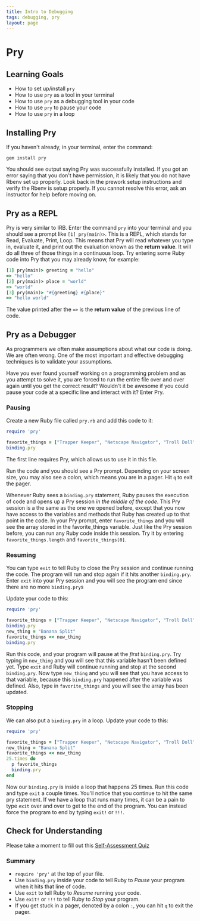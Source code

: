 ```yaml
---
title: Intro to Debugging
tags: debugging, pry
layout: page
---
```


# Pry

## Learning Goals

- How to set up/install `pry`
- How to use `pry` as a tool in your terminal
- How to use `pry` as a debugging tool in your code
- How to use `pry` to pause your code
- How to use `pry` in a loop


## Installing Pry

If you haven't already, in your terminal, enter the command:

`gem install pry`

You should see output saying Pry was successfully installed. If you got an error saying that you don't have permission, it is likely that you do not have Rbenv set up properly. Look back in the prework setup instructions and verify the Rbenv is setup properly. If you cannot resolve this error, ask an instructor for help before moving on.

## Pry as a REPL

Pry is very similar to IRB. Enter the command `pry` into your terminal and you should see a prompt like `[1] pry(main)>`. This is a REPL, which stands for Read, Evaluate, Print, Loop. This means that Pry will read whatever you type in, evaluate it, and print out the evaluation known as the **return value**. It will do all three of those things in a continuous loop. Try entering some Ruby code into Pry that you may already know, for example:

```ruby
[1] pry(main)> greeting = "hello"
=> "hello"
[2] pry(main)> place = "world"
=> "world"
[3] pry(main)> "#{greeting} #{place}"
=> "hello world"
```

The value printed after the `=>` is the **return value** of the previous line of code.

## Pry as a Debugger

As programmers we often make assumptions about what our code is doing. We are often wrong. One of the most important and effective debugging techniques is to validate your assumptions.

Have you ever found yourself working on a programming problem and as you attempt to solve it, you are forced to run the entire file over and over again until you get the correct result? Wouldn't it be awesome if you could pause your code at a specific line and interact with it? Enter Pry.


### Pausing

Create a new Ruby file called `pry.rb` and add this code to it:

```ruby
require 'pry'

favorite_things = ["Trapper Keeper", "Netscape Navigator", "Troll Doll"]
binding.pry
```

The first line requires Pry, which allows us to use it in this file.

Run the code and you should see a Pry prompt. Depending on your screen size, you may also see a colon, which means you are in a pager. Hit `q` to exit the pager.

Whenever Ruby sees a `binding.pry` statement, Ruby pauses the execution of code and opens up a Pry session *in the middle of the code*. This Pry session is a the same as the one we opened before, except that you now have access to the variables and methods that Ruby has created up to that point in the code. In your Pry prompt, enter `favorite_things` and you will see the array stored in the favorite_things variable. Just like the Pry session before, you can run any Ruby code inside this session. Try it by entering `favorite_things.length` and `favorite_things[0]`.

### Resuming

You can type `exit` to tell Ruby to close the Pry session and continue running the code. The program will run and stop again if it hits another `binding.pry`. Enter `exit` into your Pry session and you will see the program end since there are no more `binding.pry`s

Update your code to this:

```ruby
require 'pry'

favorite_things = ["Trapper Keeper", "Netscape Navigator", "Troll Doll"]
binding.pry
new_thing = "Banana Split"
favorite_things << new_thing
binding.pry
```

Run this code, and your program will pause at the *first* `binding.pry`. Try typing in `new_thing` and you will see that this variable hasn't been defined yet. Type `exit` and Ruby will continue running and stop at the second `binding.pry`. Now type `new_thing` and you will see that you have access to that variable, because this `binding.pry` happened after the variable was defined. Also, type in `favorite_things` and you will see the array has been updated.

### Stopping

We can also put a `binding.pry` in a loop. Update your code to this:

```ruby
require 'pry'

favorite_things = ["Trapper Keeper", "Netscape Navigator", "Troll Doll"]
new_thing = "Banana Split"
favorite_things << new_thing
25.times do
  p favorite_things
  binding.pry
end

```

Now our `binding.pry` is inside a loop that happens 25 times. Run this code and type `exit` a couple times. You'll notice that you continue to hit the same pry statement. If we have a loop that runs many times, it can be a pain to type `exit` over and over to get to the end of the program. You can instead force the program to end by typing `exit!` or `!!!`.


## Check for Understanding

Please take a moment to fill out this [Self-Assessment Quiz](https://docs.google.com/forms/d/e/1FAIpQLSfpk4BtYsSRBxoPQP2wRoRTSnqDzwlnGHPpCtWfcADS28yYXg/viewform)


### Summary

* `require 'pry'` at the top of your file.
* Use `binding.pry` inside your code to tell Ruby to *Pause* your program when it hits that line of code.
* Use `exit` to tell Ruby to *Resume* running your code.
* Use `exit!` or `!!!` to tell Ruby to *Stop* your program.
* If you get stuck in a pager, denoted by a colon `:`, you can hit `q` to exit the pager.
